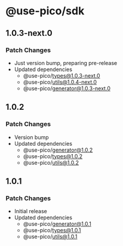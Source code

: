 # @use-pico/sdk

## 1.0.3-next.0

### Patch Changes

- Just version bump, preparing pre-release
- Updated dependencies
    - @use-pico/types@1.0.3-next.0
    - @use-pico/utils@1.0.4-next.0
    - @use-pico/generator@1.0.3-next.0

## 1.0.2

### Patch Changes

- Version bump
- Updated dependencies
    - @use-pico/generator@1.0.2
    - @use-pico/types@1.0.2
    - @use-pico/utils@1.0.2

## 1.0.1

### Patch Changes

- Initial release
- Updated dependencies
    - @use-pico/generator@1.0.1
    - @use-pico/types@1.0.1
    - @use-pico/utils@1.0.1
